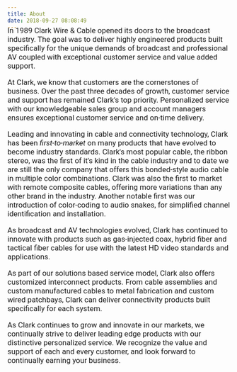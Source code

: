 ```yaml
---
title: About
date: 2018-09-27 08:08:49
---
```

<link href="https://fonts.googleapis.com/css?family=Roboto|Yanone+Kaffeesatz" rel="stylesheet">
<div style="font-family: 'Roboto', sans-serif; font-size: 17px; margin-top: -25px;">
In 1989 Clark Wire & Cable opened its doors to the broadcast industry. The goal was to deliver highly engineered products built specifically for the unique demands of broadcast and professional AV coupled with exceptional customer service and value added support.

At Clark, we know that customers are the cornerstones of business. Over the past three decades of growth, customer service and support has remained Clark's top priority. Personalized service with our knowledgeable sales group and account managers ensures exceptional customer service and on-time delivery.

Leading and innovating in cable and connectivity technology, Clark has been <em>first-to-market</em> on many products that have evolved to become industry standards. Clark's most popular cable, the ribbon stereo, was the first of it's kind in the cable industry and to date we are still the only company that offers this bonded-style audio cable in multiple color combinations. Clark was also the first to market with remote composite cables, offering more variations than any other brand in the industry. Another notable first was our introduction of color-coding to audio snakes, for simplified channel identification and installation.

As broadcast and AV technologies evolved, Clark has continued to innovate with products such as gas-injected coax, hybrid fiber and tactical fiber cables for use with the latest HD video standards and applications.

As part of our solutions based service model, Clark also offers customized interconnect products. From cable assemblies and custom manufactured cables to metal fabrication and custom wired patchbays, Clark can deliver connectivity products built specifically for each system.

As Clark continues to grow and innovate in our markets, we continually strive to deliver leading edge products with our distinctive personalized service. We recognize the value and support of each and every customer, and look forward to continually earning your business.
</div>